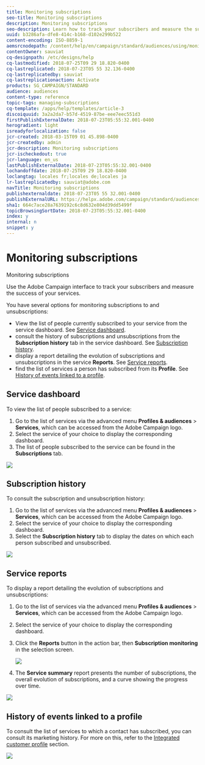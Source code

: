 ```yaml
---
title: Monitoring subscriptions
seo-title: Monitoring subscriptions
description: Monitoring subscriptions
seo-description: Learn how to track your subscribers and measure the success of your services using dashboards and reports.
uuid: b3286afa-dfe8-414c-b168-d102e299b522
content-encoding: ISO-8859-1
aemsrcnodepath: /content/help/en/campaign/standard/audiences/using/monitoring-subscriptions
contentOwner: sauviat
cq-designpath: /etc/designs/help
cq-lastmodified: 2018-07-25T09 29 18.820-0400
cq-lastreplicated: 2018-07-23T05 55 32.136-0400
cq-lastreplicatedby: sauviat
cq-lastreplicationaction: Activate
products: SG_CAMPAIGN/STANDARD
audience: audiences
content-type: reference
topic-tags: managing-subscriptions
cq-template: /apps/help/templates/article-3
discoiquuid: 3a2a2da7-b57d-4519-87be-eee7eec551d3
firstPublishExternalDate: 2018-07-23T05:55:32.001-0400
herogradient: light
isreadyforlocalization: false
jcr-created: 2018-03-15T09 01 45.898-0400
jcr-createdby: admin
jcr-description: Monitoring subscriptions
jcr-ischeckedout: true
jcr-language: en_us
lastPublishExternalDate: 2018-07-23T05:55:32.001-0400
lochandoffdate: 2018-07-25T09 29 18.820-0400
loclangtag: locales fr;locales de;locales ja
lr-lastreplicatedby: sauviat@adobe.com
navTitle: Monitoring subscriptions
publishexternaldate: 2018-07-23T05 55 32.001-0400
publishExternalURL: https://helpx.adobe.com/campaign/standard/audiences/using/monitoring-subscriptions.html
sha1: 664c7ace28a7639192c6c8d632e804d39dd5499f
topicBrowsingSortDate: 2018-07-23T05:55:32.001-0400
index: y
internal: n
snippet: y
---
```


# Monitoring subscriptions

Monitoring subscriptions

Use the Adobe Campaign interface to track your subscribers and measure the success of your services.

You have several options for monitoring subscriptions to and unsubscriptions:

* View the list of people currently subscribed to your service from the service dashboard. See [Service dashboard](../../audiences/using/monitoring-subscriptions.md#service-dashboard).
* consult the history of subscriptions and unsubscriptions from the **Subscription history** tab in the service dashboard. See [Subscription history](../../audiences/using/monitoring-subscriptions.md#subscription-history).
* display a report detailing the evolution of subscriptions and unsubscriptions in the service **Reports**. See [Service reports](../../audiences/using/monitoring-subscriptions.md#service-reports).
* find the list of services a person has subscribed from its **Profile**. See [History of events linked to a profile](../../audiences/using/monitoring-subscriptions.md#history-of-events-linked-to-a-profile).

## Service dashboard

To view the list of people subscribed to a service:

1. Go to the list of services via the advanced menu **Profiles & audiences** > **Services**, which can be accessed from the Adobe Campaign logo.
1. Select the service of your choice to display the corresponding dashboard.
1. The list of people subscribed to the service can be found in the **Subscriptions** tab.

![](assets/lp_monitoring_subscriptions_1.png)

## Subscription history

To consult the subscription and unsubscription history:

1. Go to the list of services via the advanced menu **Profiles & audiences** > **Services**, which can be accessed from the Adobe Campaign logo.
1. Select the service of your choice to display the corresponding dashboard.
1. Select the **Subscription history** tab to display the dates on which each person subscribed and unsubscribed.

![](assets/lp_monitoring_subscriptions_2.png)

## Service reports

To display a report detailing the evolution of subscriptions and unsubscriptions:

1. Go to the list of services via the advanced menu **Profiles & audiences** > **Services**, which can be accessed from the Adobe Campaign logo.
1. Select the service of your choice to display the corresponding dashboard.
1. Click the **Reports** button in the action bar, then **Subscription monitoring** in the selection screen.

   ![](assets/lp_monitoring_subscriptions_3.png)

1. The **Service summary** report presents the number of subscriptions, the overall evolution of subscriptions, and a curve showing the progress over time.

![](assets/lp_monitoring_subscriptions_4.png)

## History of events linked to a profile

To consult the list of services to which a contact has subscribed, you can consult its marketing history. For more on this, refer to the [Integrated customer profile](../../audiences/using/integrated-customer-profile.md) section.

![](assets/lp_monitoring_subscriptions_5.png)

